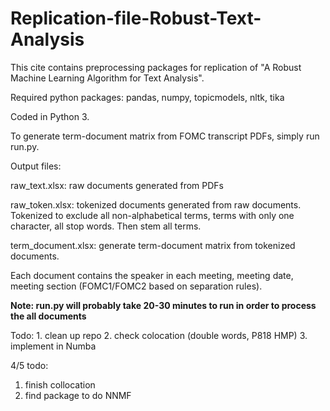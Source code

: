 # Replication-file-Robust-Text-Analysis

This cite contains preprocessing packages for replication of "A Robust Machine Learning Algorithm for Text Analysis". 

Required python packages: pandas, numpy, topicmodels, nltk, tika

Coded in Python 3.

To generate term-document matrix from FOMC transcript PDFs, simply run run.py.

Output files: 

raw_text.xlsx: raw documents generated from PDFs

raw_token.xlsx: tokenized documents generated from raw documents. Tokenized to exclude all non-alphabetical terms, terms with only one character, all stop words. Then stem all terms. 

term_document.xlsx: generate term-document matrix from tokenized documents. 

Each document contains the speaker in each meeting, meeting date, meeting section (FOMC1/FOMC2 based on separation rules).

**Note: run.py will probably take 20-30 minutes to run in order to process the all documents**


Todo: 1. clean up repo
2. check colocation (double words, P818 HMP)
3. implement in Numba


4/5 todo:
1. finish collocation
2. find package to do NNMF
